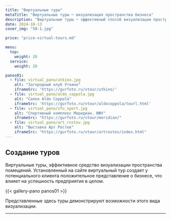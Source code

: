 ```yaml
---
title: "Виртуальные туры"
metaTitle: "Виртуальные туры ─ визуализация пространства бизнеса"
description: "Виртуальные туры ─ эффективный способ визуализации пространства. Виртуальный тур, установленный на вашем корпоративном сайте, позволяет потенциальному клиенту создать положительный образ вашего бизнеса"
date: 2024-10-13
cover_img: "58-1.jpg"

price: "price-virtual-tours.md"

menu:
  top:
    weight: 20
  service:
    weight: 20

panos01:
  - file: virtual_pano/utkino.jpg
    alt: "Загородный клуб Уткино"
    iframeSrc: 'https://gurfoto.ru/vtour/utkino/'
  - file: virtual_pano/aldo_coppola.jpg
    alt: "Салон Aldo Coppola"
    iframeSrc: 'https://gurfoto.ru/vtour/aldocoppola/tourl.html'
  - file: virtual_pano/sfu_sport.jpg
    alt: "Спортивный комплекс Меридиан. ЮФУ"
    iframeSrc: "https://gurfoto.ru/vtour/meridian/"
  - file: virtual_pano/art_rostov.jpg
    alt: "Выставка Арт Ростов"
    iframeSrc: "https://gurfoto.ru/vtour/artrostov/index.html"
---
```


## Создание туров

Виртуальные туры, эффективное средство визуализации пространства помещений. Установленный на сайте виртуальный тур создает у потенциального клиента положительное представление о бизнесе, что влияет на успешность предприятия в целом.

{{< gallery-pano panos01 >}}

Представленные здесь туры демонстрируют возможности этого вида визуализации.

---
